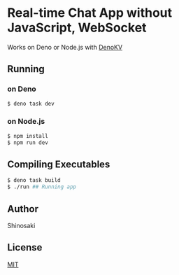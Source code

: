 # Real-time Chat App without JavaScript, WebSocket

Works on Deno or Node.js with [DenoKV](https://docs.deno.com/kv/manual)

## Running
### on Deno
```bash
$ deno task dev
```

### on Node.js
```bash
$ npm install
$ npm run dev
```

## Compiling Executables
```bash
$ deno task build
$ ./run ## Running app
```

## Author
Shinosaki

## License
[MIT](./LICENSE)